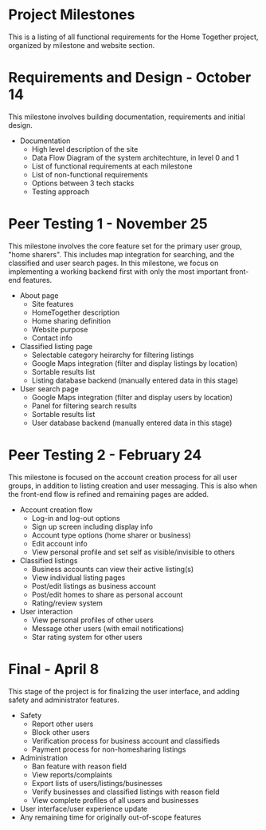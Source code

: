 # Project Milestones
This is a listing of all functional requirements for the Home Together project, organized by milestone and website section.

# Requirements and Design - October 14
This milestone involves building documentation, requirements and initial design.

- Documentation
  - High level description of the site
  - Data Flow Diagram of the system architechture, in level 0 and 1
  - List of functional requirements at each milestone
  - List of non-functional requirements
  - Options between 3 tech stacks
  - Testing approach

# Peer Testing 1 - November 25
This milestone involves the core feature set for the primary user group, "home sharers". This includes map integration for searching, and the classified and user search pages. In this milestone, we focus on implementing a working backend first with only the most important front-end features.

- About page
  - Site features
  - HomeTogether description
  - Home sharing definition
  - Website purpose
  - Contact info
- Classified listing page
  - Selectable category heirarchy for filtering listings
  - Google Maps integration (filter and display listings by location)
  - Sortable results list
  - Listing database backend (manually entered data in this stage)
- User search page
  - Google Maps integration (filter and display users by location)
  - Panel for filtering search results
  - Sortable results list
  - User database backend (manually entered data in this stage)

# Peer Testing 2 - February 24
This milestone is focused on the account creation process for all user groups, in addition to listing creation and user messaging. This is also when the front-end flow is refined and remaining pages are added.

- Account creation flow
  - Log-in and log-out options
  - Sign up screen including display info
  - Account type options (home sharer or business)
  - Edit account info
  - View personal profile and set self as visible/invisible to others
- Classified listings
  - Business accounts can view their active listing(s)
  - View individual listing pages
  - Post/edit listings as business account
  - Post/edit homes to share as personal account
  - Rating/review system
- User interaction
  - View personal profiles of other users
  - Message other users (with email notifications)
  - Star rating system for other users

# Final - April 8
This stage of the project is for finalizing the user interface, and adding safety and administrator features.

- Safety
  - Report other users
  - Block other users
  - Verification process for business account and classifieds
  - Payment process for non-homesharing listings
- Administration
  - Ban feature with reason field
  - View reports/complaints
  - Export lists of users/listings/businesses
  - Verify businesses and classified listings with reason field
  - View complete profiles of all users and businesses
- User interface/user experience update
- Any remaining time for originally out-of-scope features
